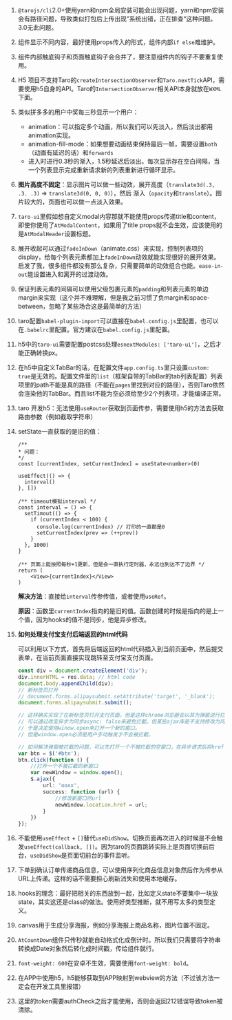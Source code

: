 1. `@tarojs/cli`2.0+使用yarn和npm全局安装可能会出现问题，yarn和npm安装会有路径问题，导致类似打包后上传出现”系统出错，正在排查“这种问题。3.0无此问题。

2. 组件显示不同内容，最好使用props传入的形式，组件内部`if else`难维护。

3. 组件内部触底钩子和页面触底钩子会合并了，要注意组件内的钩子不要重复使用。

4. H5 项目不支持Taro的`createIntersectionObserver`和`Taro.nextTick`API，需要使用h5自身的API。Taro的`IntersectionObserver`相关API本身就放在`WXML`下面。

5. 类似拼多多的用户中奖每三秒显示一个用户：

   - animation：可以指定多个动画，所以我们可以先淡入，然后淡出都用animation实现。
   - animation-fill-mode：如果想要动画结束保持最后一帧，需要设置`both`（动画有延迟的话）和`forwards`
   - 进入时进行0.3秒的渐入，1.5秒延迟后淡出。每次显示存在空白间隔，当一个列表显示完成重新请求新的列表重新进行循环显示。

6. **图片高度不固定**：显示图片可以做一些动效，展开高度（`translate3d(.3, .3. .3)` => `translate3d(0, 0, 0)`），然后 渐入（`opacity`和`translate`）。图片较大的，页面也可以做一点淡入效果。

7. `taro-ui`里假如想自定义modal内容那就不能使用props传递title和content，即使你使用了`AtModalContent`，如果用了title props就不会生效，应该使用的是`AtModalHeader`设置标题。

8. 展开收起可以通过`fadeInDown`（animate.css）来实现，控制列表项的display，给每个列表元素都加上`fadeInDown`动效就能实现很好的展开效果。启发了我，很多组件都没有那么复杂，只需要简单的动效组合也能。`ease-in-out`能设置进入和离开的过渡动效。

9. 保证列表元素的间隔可以使用父级包裹元素的`padding`和列表元素的单边margin来实现（这个并不难理解，但是我之前习惯了负margin和space-between，忽略了某些场合这是最简单的方法）

10. taro配置`babel-plugin-import`可以直接在`babel.config.js`里配置，也可以在`.babelrc`里配置。官方建议在`babel.config.js`里配置。

11. h5中的`taro-ui`需要配置postcss处理`esnextModules: ['taro-ui']`，之后才能正确转换px。

12. 在h5中自定义TabBar的话，在配置文件`app.config.ts`里只设置`custom: true`是无效的。配置文件里的`list`（框架自带的TabBar的tab列表配置）列表项里的path不能是真的路径（不能在`pages`里找到对应的路径），否则Taro依然会渲染他的TabBar。而且list不能为空必须给至少2个列表项，才能编译正常。

13. taro 开发h5：无法使用`useRouter`获取到页面传参，需要使用h5的方法去获取路由参数（例如截取字符串）

14. setState一直获取的是旧的值：

    ```tsx
    /**
    * 问题：
    */
    const [currentIndex, setCurrentIndex] = useState<number>(0)
    
    useEffect(() => {
      interval()
    }, [])
    
    /** timeout模拟interval */
    const interval = () => {
      setTimout(() => {
        if (currentIndex < 100) {
          console.log(currentIndex) // 打印的一直都是0
          setCurrentIndex(prev => (++prev))
        }            
      }, 1000)
    }
    
    /** 页面上能按照每秒+1更新，但是会一直执行定时器，永远也到达不了边界 */
    return (
    	<View>{currentIndex}</View>
    )
    ```

    **解决方法**：直接给`interval`传参传值，或者使用`useRef`。

    **原因**：函数里`currentIndex`指向的是旧的值。函数创建的时候是指向的是上一个值，因为hooks的值不是同步，他是异步修改。

15. **如何处理支付宝支付后端返回的html代码**

    可以利用以下方式，首先将后端返回的html代码插入到当前页面中，然后提交表单，在当前页面直接实现跳转至支付宝支付页面。

    ```ts
    const div = document.createElement('div');
    div.innerHTML = res.data; // html code
    document.body.appendChild(div);
    // 新标签页打开
    // document.forms.alipaysubmit.setAttribute('target', '_blank');
    document.forms.alipaysubmit.submit();
    
    // 这样确实实现了在新标签页打开支付页面，但是这样chrome浏览器会以其为弹窗进行拦截，所以这种方法是行不通的。
    // 可以通过改变异步为同步async: false来避免拦截。但某些ajax库是不支持修改为同步的。
    // 于是决定使用winow.open来打开一个新的窗口。
    // 但是window.open必须是用户手动触发才不会被拦截。
    
    // 如何解决弹窗被拦截的问题，可以先打开一个不被拦截的空窗口，在异步请求后将href替换。
    var btn = $('#btn');
    btn.click(function () {
        //打开一个不被拦截的新窗口
        var newWindow = window.open();
        $.ajax({
            url: 'ooxx',
            success: function (url) {
                //修改新窗口的url
                newWindow.location.href = url;
            }
        })
    });
    ```

16. 不能使用`useEffect` + `[]`替代`useDidShow`。切换页面再次进入的时候是不会触发`useEffect(callback, [])`。因为taro的页面跳转实际上是页面切换前后台，`useDidShow`是页面切前台的事件监听。

17. 下单到确认订单传递商品信息，可以使用序列化商品信息对象然后作为传参从URL上传递。这样的话不需要担心刷新消失和使用本地缓存。

18. hooks的理念：最好把相关的东西放到一起，比如定义state不要集中一块放state，其实这还是class的做法。使用好类型推断，就不用写太多的类型定义。

19. canvas用于生成分享海报，例如分享海报上商品名称，图片位置不固定。

20. `AtCountDown`组件只传秒就能自动格式化成倒计时。所以我们只需要将字符串转换成Date对象然后转化成时间戳，传给组件就行。

21. `font-weight: 600`在安卓不生效，需要使用`font-weight: bold`。

22. 在APP中使用h5，h5能够获取到APP映射到webview的方法（不过该方法一定会在开发工具里报错）

23. 这里的token需要authCheck之后才能使用，否则会返回212错误导致token被清除。

